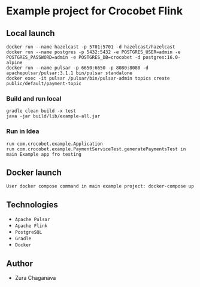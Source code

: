 # Example project for Crocobet Flink

## Local launch

```
docker run --name hazelcast -p 5701:5701 -d hazelcast/hazelcast
docker run --name postgres -p 5432:5432 -e POSTGRES_USER=admin -e POSTGRES_PASSWORD=admin -e POSTGRES_DB=crocobet -d postgres:16.0-alpine
docker run --name pulsar -p 6650:6650 -p 8080:8080 -d apachepulsar/pulsar:3.1.1 bin/pulsar standalone
docker exec -it pulsar /pulsar/bin/pulsar-admin topics create public/default/payment-topic
```

### Build and run local

```
gradle clean build -x test
java -jar build/lib/example-all.jar
```

### Run in Idea

```
run com.crocobet.example.Application
run com.crocobet.example.PaymentServiceTest.generatePaymentsTest in main Example app fro testing
```

## Docker launch

```
User docker compose command in main example project: docker-compose up 
```

## Technologies

* `Apache Pulsar`
* `Apache Flink`
* `PostgreSQL`
* `Gradle`
* `Docker`

## Author

* Zura Chaganava

